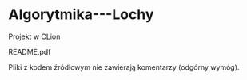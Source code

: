 # Algorytmika---Lochy

Projekt w CLion

README.pdf

Pliki z kodem źródłowym nie zawierają komentarzy (odgórny wymóg).
